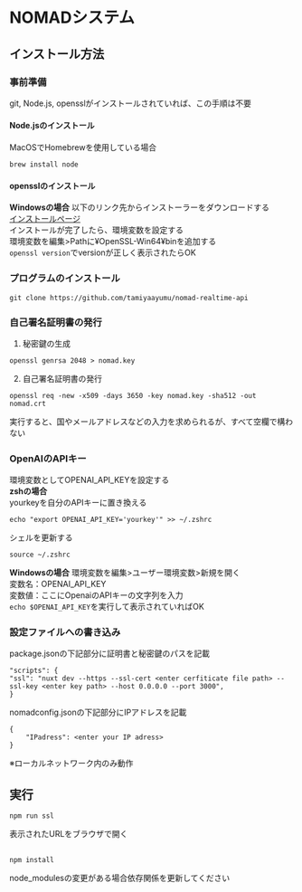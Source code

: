 # NOMADシステム
## インストール方法
### 事前準備
git, Node.js, opensslがインストールされていれば、この手順は不要
#### Node.jsのインストール
MacOSでHomebrewを使用している場合
```
brew install node
```
#### opensslのインストール
**Windowsの場合**
以下のリンク先からインストーラーをダウンロードする  
[インストールページ](https://slproweb.com/products/Win32OpenSSL.html)  
インストールが完了したら、環境変数を設定する  
環境変数を編集>Pathに¥OpenSSL-Win64¥binを追加する  
`openssl version`でversionが正しく表示されたらOK

### プログラムのインストール
```
git clone https://github.com/tamiyaayumu/nomad-realtime-api
```

### 自己署名証明書の発行
1. 秘密鍵の生成
```
openssl genrsa 2048 > nomad.key
```
2. 自己署名証明書の発行
```
openssl req -new -x509 -days 3650 -key nomad.key -sha512 -out nomad.crt
```
実行すると、国やメールアドレスなどの入力を求められるが、すべて空欄で構わない

### OpenAIのAPIキー
環境変数としてOPENAI_API_KEYを設定する  
**zshの場合**  
yourkeyを自分のAPIキーに置き換える  
```
echo "export OPENAI_API_KEY='yourkey'" >> ~/.zshrc
```
シェルを更新する
```
source ~/.zshrc
```
**Windowsの場合**
環境変数を編集>ユーザー環境変数>新規を開く  
変数名：OPENAI_API_KEY  
変数値：ここにOpenaiのAPIキーの文字列を入力  
`echo $OPENAI_API_KEY`を実行して表示されていればOK

### 設定ファイルへの書き込み
package.jsonの下記部分に証明書と秘密鍵のパスを記載
```
"scripts": {
"ssl": "nuxt dev --https --ssl-cert <enter cerfiticate file path> --ssl-key <enter key path> --host 0.0.0.0 --port 3000",
}
```

nomadconfig.jsonの下記部分にIPアドレスを記載
```
{
    "IPadress": <enter your IP adress>
}
```
※ローカルネットワーク内のみ動作

## 実行
```
npm run ssl
```
表示されたURLをブラウザで開く

##
```
npm install
```
node_modulesの変更がある場合依存関係を更新してください
